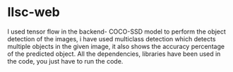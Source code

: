 # IIsc-web
I used tensor flow in the backend- COCO-SSD model to perform the object detection of the images, i have used multiclass detection which detects multiple objects in the given image, it also shows the accuracy percentage of the predicted object.
All the dependencies, libraries have been used in the code, you just have to run the code. 

